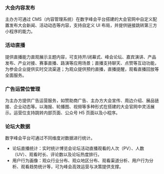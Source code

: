 ### 大会内容发布
主办方可通过 CMS（内容管理系统）在数字峰会平台搭建的大会官网中自定义配置发布大会新闻、活动动态等内容，支持自定义 UI 布局，并提供链接跳转第三方小程序的能力。

### 活动直播
提供直播能力直观展示主题内容，可支持开/闭幕式、峰会论坛、嘉宾演讲、产品发布、产业对接、赛事直播、路演等应用场景；直播支持聊天、点赞等互动功能，为参会企业提供实时交流渠道；为观众提供预约直播，直播提醒，观看直播回放等全面服务。

### 广告运营位管理
为主办方提供广告运营服务，如赞助商广告、主办方大会宣传、周边介绍、展品链接、企业动态等。以海报、轮播图、视频等多种形式在搭建的大会官网中灵活展示。运营位支持跳转内部页面、公众号 H5 页面以及小程序。

### 论坛大数据
数字峰会平台可通过不同维度对数据进行统计。
- 论坛直播统计：实时统计博览会论坛活动直播观看的人次（PV）、人数（UV）、观看时长、评论数以及论坛热度排行。
- 用户行为画像：观众行业分布、观众地区分布、观看渠道分析、用户行为分析、观看趋势统计等，可为峰会高效运营与决策提供支撑。
